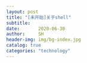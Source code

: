 ```yaml
---
layout: post
title: "[未开始]关于shell"
subtitle:   
date:       2020-06-30
author:     SH
header-img: img/bg-index.jpg
catalog: true
categories: "technology"
---
```


